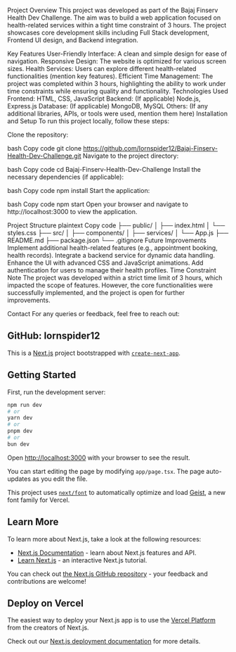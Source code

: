 Project Overview
This project was developed as part of the Bajaj Finserv Health Dev Challenge. The aim was to build a web application focused on health-related services within a tight time constraint of 3 hours. The project showcases core development skills including Full Stack development, Frontend UI design, and Backend integration.

Key Features
User-Friendly Interface: A clean and simple design for ease of navigation.
Responsive Design: The website is optimized for various screen sizes.
Health Services: Users can explore different health-related functionalities (mention key features).
Efficient Time Management: The project was completed within 3 hours, highlighting the ability to work under time constraints while ensuring quality and functionality.
Technologies Used
Frontend: HTML, CSS, JavaScript
Backend: (If applicable) Node.js, Express.js
Database: (If applicable) MongoDB, MySQL
Others: (If any additional libraries, APIs, or tools were used, mention them here)
Installation and Setup
To run this project locally, follow these steps:

Clone the repository:

bash
Copy code
git clone https://github.com/Iornspider12/Bajaj-Finserv-Health-Dev-Challenge.git
Navigate to the project directory:

bash
Copy code
cd Bajaj-Finserv-Health-Dev-Challenge
Install the necessary dependencies (if applicable):

bash
Copy code
npm install
Start the application:

bash
Copy code
npm start
Open your browser and navigate to http://localhost:3000 to view the application.

Project Structure
plaintext
Copy code
├── public/
│   ├── index.html
│   └── styles.css
├── src/
│   ├── components/
│   ├── services/
│   └── App.js
├── README.md
├── package.json
└── .gitignore
Future Improvements
Implement additional health-related features (e.g., appointment booking, health records).
Integrate a backend service for dynamic data handling.
Enhance the UI with advanced CSS and JavaScript animations.
Add authentication for users to manage their health profiles.
Time Constraint Note
The project was developed within a strict time limit of 3 hours, which impacted the scope of features. However, the core functionalities were successfully implemented, and the project is open for further improvements.

Contact
For any queries or feedback, feel free to reach out:

GitHub: Iornspider12
------------------------------------------------------------------------------------------------------------------------------------------------------------------------------------------------------------------------------------------------------------------------------------------------------------------
This is a [Next.js](https://nextjs.org) project bootstrapped with [`create-next-app`](https://nextjs.org/docs/app/api-reference/cli/create-next-app).

## Getting Started

First, run the development server:

```bash
npm run dev
# or
yarn dev
# or
pnpm dev
# or
bun dev
```

Open [http://localhost:3000](http://localhost:3000) with your browser to see the result.

You can start editing the page by modifying `app/page.tsx`. The page auto-updates as you edit the file.

This project uses [`next/font`](https://nextjs.org/docs/app/building-your-application/optimizing/fonts) to automatically optimize and load [Geist](https://vercel.com/font), a new font family for Vercel.

## Learn More

To learn more about Next.js, take a look at the following resources:

- [Next.js Documentation](https://nextjs.org/docs) - learn about Next.js features and API.
- [Learn Next.js](https://nextjs.org/learn) - an interactive Next.js tutorial.

You can check out [the Next.js GitHub repository](https://github.com/vercel/next.js) - your feedback and contributions are welcome!

## Deploy on Vercel

The easiest way to deploy your Next.js app is to use the [Vercel Platform](https://vercel.com/new?utm_medium=default-template&filter=next.js&utm_source=create-next-app&utm_campaign=create-next-app-readme) from the creators of Next.js.

Check out our [Next.js deployment documentation](https://nextjs.org/docs/app/building-your-application/deploying) for more details.
